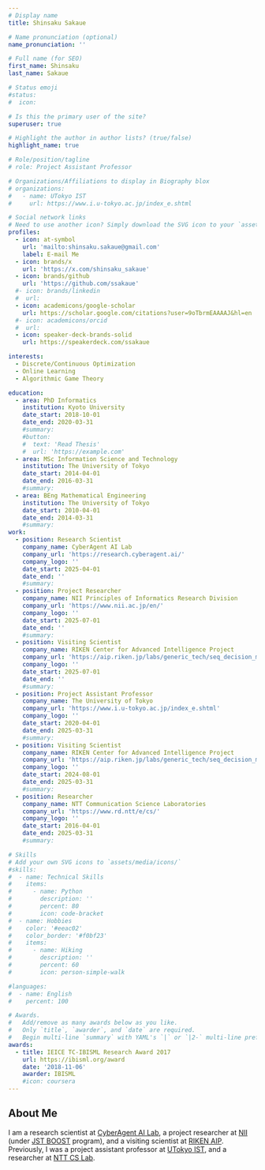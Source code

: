 ```yaml
---
# Display name
title: Shinsaku Sakaue

# Name pronunciation (optional)
name_pronunciation: ''

# Full name (for SEO)
first_name: Shinsaku
last_name: Sakaue

# Status emoji
#status:
#  icon: 

# Is this the primary user of the site?
superuser: true

# Highlight the author in author lists? (true/false)
highlight_name: true

# Role/position/tagline
# role: Project Assistant Professor

# Organizations/Affiliations to display in Biography blox
# organizations:
#   - name: UTokyo IST
#     url: https://www.i.u-tokyo.ac.jp/index_e.shtml

# Social network links
# Need to use another icon? Simply download the SVG icon to your `assets/media/icons/` folder.
profiles:
  - icon: at-symbol
    url: 'mailto:shinsaku.sakaue@gmail.com'
    label: E-mail Me
  - icon: brands/x
    url: 'https://x.com/shinsaku_sakaue'
  - icon: brands/github
    url: 'https://github.com/ssakaue'
  #- icon: brands/linkedin
  #  url: 
  - icon: academicons/google-scholar
    url: https://scholar.google.com/citations?user=9oTbrmEAAAAJ&hl=en
  #- icon: academicons/orcid
  #  url:
  - icon: speaker-deck-brands-solid
    url: https://speakerdeck.com/ssakaue

interests:
  - Discrete/Continuous Optimization
  - Online Learning
  - Algorithmic Game Theory

education:
  - area: PhD Informatics
    institution: Kyoto University
    date_start: 2018-10-01 
    date_end: 2020-03-31
    #summary:       
    #button:
    #  text: 'Read Thesis'
    #  url: 'https://example.com'
  - area: MSc Information Science and Technology
    institution: The University of Tokyo
    date_start: 2014-04-01
    date_end: 2016-03-31
    #summary:
  - area: BEng Mathematical Engineering
    institution: The University of Tokyo
    date_start: 2010-04-01
    date_end: 2014-03-31
    #summary:
work:
  - position: Research Scientist
    company_name: CyberAgent AI Lab
    company_url: 'https://research.cyberagent.ai/'
    company_logo: ''
    date_start: 2025-04-01
    date_end: ''
    #summary:
  - position: Project Researcher
    company_name: NII Principles of Informatics Research Division
    company_url: 'https://www.nii.ac.jp/en/'
    company_logo: ''
    date_start: 2025-07-01
    date_end: ''
    #summary:
  - position: Visiting Scientist
    company_name: RIKEN Center for Advanced Intelligence Project
    company_url: 'https://aip.riken.jp/labs/generic_tech/seq_decision_making/?lang=en'
    company_logo: ''
    date_start: 2025-07-01
    date_end: ''
    #summary: 
  - position: Project Assistant Professor
    company_name: The University of Tokyo
    company_url: 'https://www.i.u-tokyo.ac.jp/index_e.shtml'
    company_logo: ''
    date_start: 2020-04-01
    date_end: 2025-03-31
    #summary:
  - position: Visiting Scientist
    company_name: RIKEN Center for Advanced Intelligence Project
    company_url: 'https://aip.riken.jp/labs/generic_tech/seq_decision_making/?lang=en'
    company_logo: ''
    date_start: 2024-08-01
    date_end: 2025-03-31
    #summary:  
  - position: Researcher
    company_name: NTT Communication Science Laboratories
    company_url: 'https://www.rd.ntt/e/cs/'
    company_logo: ''
    date_start: 2016-04-01
    date_end: 2025-03-31
    #summary: 

# Skills
# Add your own SVG icons to `assets/media/icons/`
#skills:
#  - name: Technical Skills
#    items:
#      - name: Python
#        description: ''
#        percent: 80
#        icon: code-bracket
#  - name: Hobbies
#    color: '#eeac02'
#    color_border: '#f0bf23'
#    items:
#      - name: Hiking
#        description: ''
#        percent: 60
#        icon: person-simple-walk

#languages:
#  - name: English
#    percent: 100

# Awards.
#   Add/remove as many awards below as you like.
#   Only `title`, `awarder`, and `date` are required.
#   Begin multi-line `summary` with YAML's `|` or `|2-` multi-line prefix and indent 2 spaces below.
awards:
  - title: IEICE TC-IBISML Research Award 2017
    url: https://ibisml.org/award
    date: '2018-11-06'
    awarder: IBISML
    #icon: coursera
---
```


## About Me
I am 
a research scientist at [CyberAgent AI Lab](https://research.cyberagent.ai/), 
a project researcher at [NII](https://www.nii.ac.jp/en/) (under [JST BOOST](https://www.jst.go.jp/program/boost/yr/index.html) program), 
and 
a visiting scientist at [RIKEN AIP](https://aip.riken.jp/labs/generic_tech/seq_decision_making/?lang=en).
Previously, I was 
a project assistant professor at [UTokyo IST](https://www.i.u-tokyo.ac.jp/index_e.shtml), 
and 
a researcher at [NTT CS Lab](https://www.rd.ntt/e/cs/). 